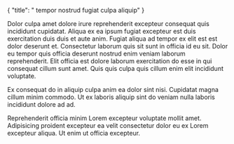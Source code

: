 {
  "title": " tempor nostrud fugiat culpa aliquip"
}

Dolor culpa amet dolore irure reprehenderit excepteur consequat quis incididunt cupidatat. Aliqua ex ea ipsum fugiat excepteur est duis exercitation duis duis et aute anim. Fugiat aliqua ad tempor ex elit est est dolor deserunt et. Consectetur laborum quis sit sunt in officia id eu sit. Dolor eu tempor quis officia deserunt nostrud enim veniam laborum reprehenderit. Elit officia est dolore laborum exercitation do esse in qui consequat cillum sunt amet. Quis quis culpa quis cillum enim elit incididunt voluptate.

Ex consequat do in aliquip culpa anim ea dolor sint nisi. Cupidatat magna cillum minim commodo. Ut ex laboris aliquip sint do veniam nulla laboris incididunt dolore ad ad.

Reprehenderit officia minim Lorem excepteur voluptate mollit amet. Adipisicing proident excepteur ea velit consectetur dolor eu ex Lorem excepteur aliqua. Ut enim ut officia excepteur.